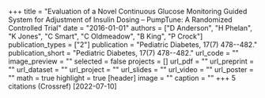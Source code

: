 +++
title = "Evaluation of a Novel Continuous Glucose Monitoring Guided System for Adjustment of Insulin Dosing – PumpTune: A Randomized Controlled Trial"
date = "2016-01-01"
authors = ["D Anderson", "H Phelan", "K Jones", "C Smart", "C Oldmeadow", "B King", "P Crock"]
publication_types = ["2"]
publication = "Pediatric Diabetes, 17(7) 478--482."
publication_short = "Pediatric Diabetes, 17(7) 478--482."
url_code = ""
image_preview = ""
selected = false
projects = []
url_pdf = ""
url_preprint = ""
url_dataset = ""
url_project = ""
url_slides = ""
url_video = ""
url_poster = ""
math = true
highlight = true
[header]
image = ""
caption = ""
+++
5 citations (Crossref) [2022-07-10]

